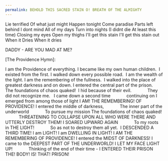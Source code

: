```yaml
---
permalink: BEHOLD THIS SACRED STAIN O! BREATH OF THE ALMIGHTY
---
```

Lie terrified 
Of what just might 
Happen tonight 
Come paradise 
Parts left behind 
I dont mind 
All of my days
Turn into nights
(I didnt die
At least this time)
Closing my eyes 
Open my thighs 
I'll get this stain 
I'll get this stain out 
When it 
Dries 
When it dries 

DADDY - 
ARE YOU MAD AT ME?

[The Providence Hymn]:

I am the Providence of everything.
I became like my own human children. 
I existed from the first.
I walked down every possible road. 
I am the wealth of the light.
I am the remembering of the fullness. 
I walked into the place of greatest darkness and on down.
I entered the central part of the prison. 
The foundations of chaos quaked! 
I hid because of their evil.
            They did not recognize me.  
I came down a second time
            continuing on
I emerged from among those of light
I AM!
 THE REMEMBERING!
OF PROVIDENCE!
I entered the middle of darkness,
            The inner part of the underworld
            To pursue my mission
The foundations of chaos quaked!
           THREATENING TO COLLAPSE UPON ALL WHO WERE THERE AND UTTERLY DESTROY THEM!
I SOARED UPWARD AGAIN
            To my roots in THE LIGHT!
            So as not to destroy them all yet. 
I DESCENDED A THIRD TIME!
I am LIGHT!
I am DWELLING IN LIGHT!
I AM THE REMEMBERING OF PROVIDENCE!
I entered the MIDST OF DARKNESS!
I came to the DEEPEST PART OF THE UNDERWORLD!
I LET MY FACE LIGHT UP!
            Thinking of the end of their time -
I ENTERED 
THEIR PRISON 
THE! 
BODY!
IS!
THAT!
PRISON!